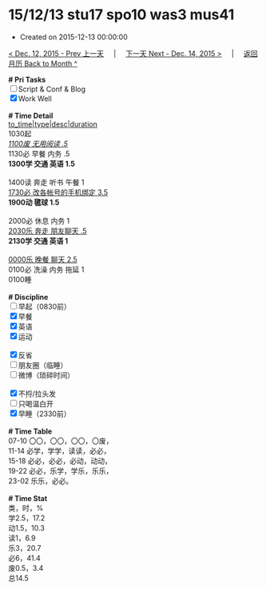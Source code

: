 # 15/12/13 stu17 spo10 was3 mus41

- Created on 2015-12-13 00:00:00

[< Dec. 12, 2015 - Prev 上一天](_archived/lifelogs/2015/12/d12.md) &nbsp; &nbsp; | &nbsp; &nbsp; [下一天 Next - Dec. 14, 2015 >](_archived/lifelogs/2015/12/d14.md) &nbsp; &nbsp; |  &nbsp; &nbsp; [返回月历 Back to Month ^](_archived/lifelogs/2015/12/index.md)
<br/><div><b># Pri Tasks</b></div><div><input type="checkbox"/>Script &amp; Conf &amp; Blog</div><div><input checked="true" type="checkbox"/>Work Well</div><div><br/></div><div><b># Time Detail</b></div><div><u>to_time|type|desc|duration</u></div><div>1030起</div><div><u><i>1100废 无用阅读 .5</i></u></div><div>1130必 早餐 内务 .5</div><div><b>1300学 交通 英语 1.5</b></div><div><br/></div><div>1400读 奔走 听书 午餐 1</div><div><u>1730必 改各帐号的手机绑定 3.5</u></div><div><b>1900动 毽球 1.5</b></div><div><br/></div><div>2000必 休息 内务 1</div><div><u>2030乐 奔走 朋友聊天 .5</u></div><div><b>2130学 交通 英语 1</b></div><div><br/></div><div><u>0000乐 晚餐 聊天 2.5</u></div><div>0100必 洗澡 内务 拖延 1</div><div>0100睡</div><div><br/></div><div><b># Discipline</b></div><div><input type="checkbox"/>早起（0830前）</div><div><input checked="true" type="checkbox"/>早餐</div><div><input checked="true" type="checkbox"/>英语</div><div><input checked="true" type="checkbox"/>运动</div><div><br/></div><div><input checked="true" type="checkbox"/>反省</div><div><input type="checkbox"/>朋友圈（临睡）</div><div><input type="checkbox"/>微博（琐碎时间）</div><div><br/></div><div><input checked="true" type="checkbox"/>不捋/拉头发</div><div><input type="checkbox"/>只喝温白开</div><div><input checked="true" type="checkbox"/>早睡（2330前）</div><div><br/></div><div><b># Time Table</b></div><div>07-10 〇〇，〇〇，〇〇，〇废，</div><div>11-14 必学，学学，读读，必必，</div><div>15-18 必必，必必，必动，动动，</div><div>19-22 必必，乐学，学乐，乐乐，</div><div>23-02 乐乐，必必。</div><div><br/></div><div><b># Time Stat</b></div><div>类，时，%</div><div>学2.5，17.2</div><div>动1.5，10.3</div><div>读1，6.9</div><div>乐3，20.7</div><div>必6，41.4</div><div>废0.5，3.4</div><div>总14.5</div>
